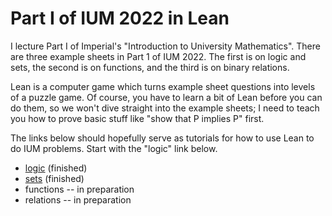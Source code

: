 # Part I of IUM 2022 in Lean

I lecture Part I of Imperial's "Introduction to University Mathematics". There are three example sheets in Part 1 of IUM 2022. The first is on logic and sets, the second is on functions, and the third is on binary relations. 

Lean is a computer game which turns example sheet questions into levels of a puzzle game. Of course, you have to learn a bit of Lean before you can do them, so we won't dive straight into the example sheets; I need to teach you how to prove basic stuff like "show that P implies P" first.

The links below should hopefully serve as tutorials for how to use Lean to do IUM problems. Start with the "logic" link below. 

* [logic](logic/README.md) (finished)
* [sets](sets/README.md) (finished)
* functions -- in preparation
* relations -- in preparation

